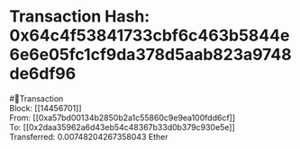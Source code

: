 
Transaction Hash: 0x64c4f53841733cbf6c463b5844e6e6e05fc1cf9da378d5aab823a9748de6df96
====================================================================================
  
#💸Transaction  
Block: [[14456701]]  
From: [[0xa57bd00134b2850b2a1c55860c9e9ea100fdd6cf]]  
To: [[0x2daa35962a6d43eb54c48367b33d0b379c930e5e]]  
Transferred: 0.00748204267358043 Ether